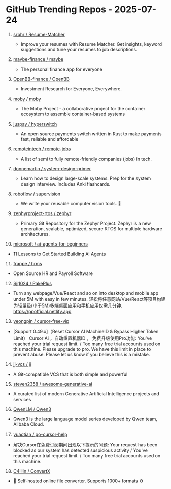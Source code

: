 # GitHub Trending Repos - 2025-07-24

1. [srbhr /    Resume-Matcher](https://github.com/srbhr/Resume-Matcher)
   - Improve your resumes with Resume Matcher. Get insights, keyword suggestions and tune your resumes to job descriptions.

2. [maybe-finance /    maybe](https://github.com/maybe-finance/maybe)
   - The personal finance app for everyone

3. [OpenBB-finance /    OpenBB](https://github.com/OpenBB-finance/OpenBB)
   - Investment Research for Everyone, Everywhere.

4. [moby /    moby](https://github.com/moby/moby)
   - The Moby Project - a collaborative project for the container ecosystem to assemble container-based systems

5. [juspay /    hyperswitch](https://github.com/juspay/hyperswitch)
   - An open source payments switch written in Rust to make payments fast, reliable and affordable

6. [remoteintech /    remote-jobs](https://github.com/remoteintech/remote-jobs)
   - A list of semi to fully remote-friendly companies (jobs) in tech.

7. [donnemartin /    system-design-primer](https://github.com/donnemartin/system-design-primer)
   - Learn how to design large-scale systems. Prep for the system design interview. Includes Anki flashcards.

8. [roboflow /    supervision](https://github.com/roboflow/supervision)
   - We write your reusable computer vision tools. 💜

9. [zephyrproject-rtos /    zephyr](https://github.com/zephyrproject-rtos/zephyr)
   - Primary Git Repository for the Zephyr Project. Zephyr is a new generation, scalable, optimized, secure RTOS for multiple hardware architectures.

10. [microsoft /    ai-agents-for-beginners](https://github.com/microsoft/ai-agents-for-beginners)
   - 11 Lessons to Get Started Building AI Agents

11. [frappe /    hrms](https://github.com/frappe/hrms)
   - Open Source HR and Payroll Software

12. [Sjj1024 /    PakePlus](https://github.com/Sjj1024/PakePlus)
   - Turn any webpage/Vue/React and so on into desktop and mobile app under 5M with easy in few minutes. 轻松将任意网站/Vue/React等项目构建为轻量级(小于5M)多端桌面应用和手机应用仅需几分钟. https://ppofficial.netlify.app

13. [yeongpin /    cursor-free-vip](https://github.com/yeongpin/cursor-free-vip)
   - [Support 0.49.x]（Reset Cursor AI MachineID & Bypass Higher Token Limit） Cursor Ai ，自动重置机器ID ， 免费升级使用Pro功能: You've reached your trial request limit. / Too many free trial accounts used on this machine. Please upgrade to pro. We have this limit in place to prevent abuse. Please let us know if you believe this is a mistake.

14. [jj-vcs /    jj](https://github.com/jj-vcs/jj)
   - A Git-compatible VCS that is both simple and powerful

15. [steven2358 /    awesome-generative-ai](https://github.com/steven2358/awesome-generative-ai)
   - A curated list of modern Generative Artificial Intelligence projects and services

16. [QwenLM /    Qwen3](https://github.com/QwenLM/Qwen3)
   - Qwen3 is the large language model series developed by Qwen team, Alibaba Cloud.

17. [yuaotian /    go-cursor-help](https://github.com/yuaotian/go-cursor-help)
   - 解决Cursor在免费订阅期间出现以下提示的问题: Your request has been blocked as our system has detected suspicious activity / You've reached your trial request limit. / Too many free trial accounts used on this machine.

18. [C4illin /    ConvertX](https://github.com/C4illin/ConvertX)
   - 💾 Self-hosted online file converter. Supports 1000+ formats ⚙️

